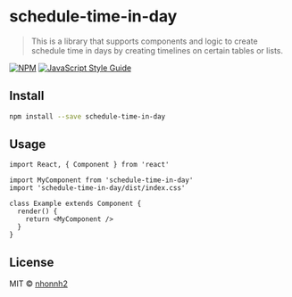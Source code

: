 # schedule-time-in-day

> This is a library that supports components and logic to create schedule time in days by creating timelines on certain tables or lists.

[![NPM](https://img.shields.io/npm/v/schedule-time-in-day.svg)](https://www.npmjs.com/package/schedule-time-in-day) [![JavaScript Style Guide](https://img.shields.io/badge/code_style-standard-brightgreen.svg)](https://standardjs.com)

## Install

```bash
npm install --save schedule-time-in-day
```

## Usage

```tsx
import React, { Component } from 'react'

import MyComponent from 'schedule-time-in-day'
import 'schedule-time-in-day/dist/index.css'

class Example extends Component {
  render() {
    return <MyComponent />
  }
}
```

## License

MIT © [nhonnh2](https://github.com/nhonnh2)
